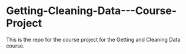 # Getting-Cleaning-Data---Course-Project
This is the repo for the course project for the Getting and Cleaning Data course.
